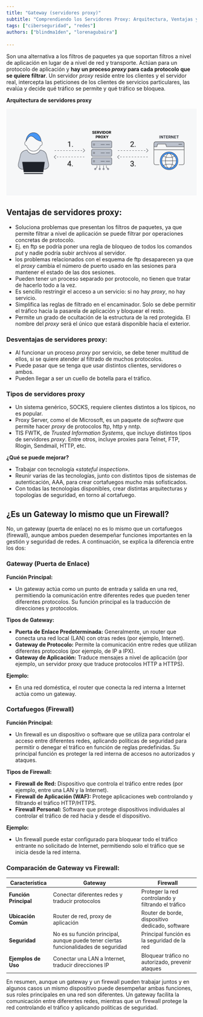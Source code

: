 ```yaml
---
title: "Gateway (servidores proxy)"
subtitle: "Comprendiendo los Servidores Proxy: Arquitectura, Ventajas y Desventajas en la Seguridad de Redes"
tags: ["ciberseguridad", "redes"]
authors: ["blindma1den", "lorenagubaira"]

---
```


Son una alternativa a los filtros de paquetes ya que soportan filtros a nivel de aplicación en lugar de a nivel de red y transporte. Actúan para un protocolo de aplicación y **hay un proceso *proxy* para cada protocolo que se quiere filtrar**. Un servidor *proxy* reside entre los clientes y el servidor real, intercepta las peticiones de los clientes de servicios particulares, las evalúa y decide qué tráfico se permite y qué tráfico se bloquea.

**Arquitectura de servidores proxy**

![servidores-proxy](https://github.com/4GeeksAcademy/cybersecurity-syllabus/blob/main/assets/servidores-proxy.es.png?raw=true)

## Ventajas de servidores proxy:

- Soluciona problemas que presentan los filtros de paquetes, ya que permite filtrar a nivel de aplicación se puede filtrar por operaciones concretas de protocolo.
- Ej. en ftp se podría poner una regla de bloqueo de todos los comandos *put* y nadie podría subir archivos al servidor.
- los problemas relacionados con el esquema de ftp desaparecen ya que el *proxy* cambia el número de puerto usado en las sesiones para mantener el estado de las dos sesiones.
- Pueden tener un proceso separado por protocolo, no tienen que tratar de hacerlo todo a la vez.
- Es sencillo restringir el acceso a un servicio: si no hay *proxy*, no hay servicio.
- Simplifica las reglas de filtrado en el encaminador. Solo se debe permitir el tráfico hacia la pasarela de aplicación y bloquear el resto.
- Permite un grado de ocultación de la estructura de la red protegida. El nombre del *proxy* será el único que estará disponible hacia el exterior.

### Desventajas de servidores proxy:

- Al funcionar un proceso *proxy* por servicio, se debe tener multitud de ellos, si se quiere atender al filtrado de muchos protocolos.
- Puede pasar que se tenga que usar distintos clientes, servidores o ambos.
- Pueden llegar a ser un cuello de botella para el tráfico.

### Tipos de servidores proxy

- Un sistema genérico, SOCKS, requiere clientes distintos a los típicos, no es popular.
- Proxy Server, como el de Microsoft, es un paquete de *software* que permite hacer *proxy* de protocolos ftp, http y nntp.
- TIS FWTK, de *Trusted Information Systems*, que incluye distintos tipos de servidores *proxy*. Entre otros, incluye proxies para Telnet, FTP, Rlogin, Sendmail, HTTP, etc.

**¿Qué se puede mejorar?**

- Trabajar con tecnología «*stateful inspection*».
- Reunir varias de las tecnologías, junto con distintos tipos de sistemas de autenticación, AAA, para crear cortafuegos mucho más sofisticados.
- Con todas las tecnologías disponibles, crear distintas arquitecturas y topologías de seguridad, en torno al cortafuego.

## ¿Es un Gateway lo mismo que un Firewall?

No, un gateway (puerta de enlace) no es lo mismo que un cortafuegos (firewall), aunque ambos pueden desempeñar funciones importantes en la gestión y seguridad de redes. A continuación, se explica la diferencia entre los dos:

### Gateway (Puerta de Enlace)

**Función Principal:**
- Un gateway actúa como un punto de entrada y salida en una red, permitiendo la comunicación entre diferentes redes que pueden tener diferentes protocolos. Su función principal es la traducción de direcciones y protocolos.

**Tipos de Gateway:**
- **Puerta de Enlace Predeterminada:** Generalmente, un router que conecta una red local (LAN) con otras redes (por ejemplo, Internet).
- **Gateway de Protocolo:** Permite la comunicación entre redes que utilizan diferentes protocolos (por ejemplo, de IP a IPX).
- **Gateway de Aplicación:** Traduce mensajes a nivel de aplicación (por ejemplo, un servidor proxy que traduce protocolos HTTP a HTTPS).

**Ejemplo:**
- En una red doméstica, el router que conecta la red interna a Internet actúa como un gateway.

### Cortafuegos (Firewall)

**Función Principal:**
- Un firewall es un dispositivo o software que se utiliza para controlar el acceso entre diferentes redes, aplicando políticas de seguridad para permitir o denegar el tráfico en función de reglas predefinidas. Su principal función es proteger la red interna de accesos no autorizados y ataques.

**Tipos de Firewall:**
- **Firewall de Red:** Dispositivo que controla el tráfico entre redes (por ejemplo, entre una LAN y la Internet).
- **Firewall de Aplicación (WAF):** Protege aplicaciones web controlando y filtrando el tráfico HTTP/HTTPS.
- **Firewall Personal:** Software que protege dispositivos individuales al controlar el tráfico de red hacia y desde el dispositivo.

**Ejemplo:**
- Un firewall puede estar configurado para bloquear todo el tráfico entrante no solicitado de Internet, permitiendo solo el tráfico que se inicia desde la red interna.

### Comparación de Gateway vs Firewall:

| **Característica**          | **Gateway**                                           | **Firewall**                                         |
|-----------------------------|-------------------------------------------------------|------------------------------------------------------|
| **Función Principal**       | Conectar diferentes redes y traducir protocolos       | Proteger la red controlando y filtrando el tráfico   |
| **Ubicación Común**         | Router de red, proxy de aplicación                    | Router de borde, dispositivo dedicado, software      |
| **Seguridad**               | No es su función principal, aunque puede tener ciertas funcionalidades de seguridad | Principal función es la seguridad de la red          |
| **Ejemplos de Uso**         | Conectar una LAN a Internet, traducir direcciones IP  | Bloquear tráfico no autorizado, prevenir ataques     |

En resumen, aunque un gateway y un firewall pueden trabajar juntos y en algunos casos un mismo dispositivo puede desempeñar ambas funciones, sus roles principales en una red son diferentes. Un gateway facilita la comunicación entre diferentes redes, mientras que un firewall protege la red controlando el tráfico y aplicando políticas de seguridad.
